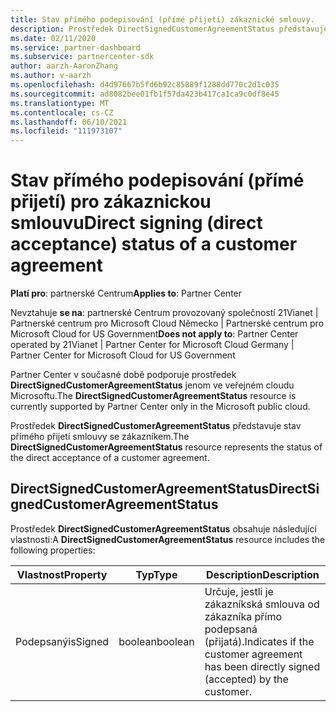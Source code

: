 ```yaml
---
title: Stav přímého podepisování (přímé přijetí) zákaznické smlouvy.
description: Prostředek DirectSignedCustomerAgreementStatus představuje stav přímého podepisování (přímé přijetí) zákaznické smlouvy.
ms.date: 02/11/2020
ms.service: partner-dashboard
ms.subservice: partnercenter-sdk
author: aarzh-AaronZhang
ms.author: v-aarzh
ms.openlocfilehash: d4d97667b5fd6b92c85889f1288dd770c2d1c035
ms.sourcegitcommit: ad8082bee01fb1f57da423b417ca1ca9c0df8e45
ms.translationtype: MT
ms.contentlocale: cs-CZ
ms.lasthandoff: 06/10/2021
ms.locfileid: "111973107"
---
```

# <a name="direct-signing-direct-acceptance-status-of-a-customer-agreement"></a><span data-ttu-id="df8bc-103">Stav přímého podepisování (přímé přijetí) pro zákaznickou smlouvu</span><span class="sxs-lookup"><span data-stu-id="df8bc-103">Direct signing (direct acceptance) status of a customer agreement</span></span>

<span data-ttu-id="df8bc-104">**Platí pro**: partnerské Centrum</span><span class="sxs-lookup"><span data-stu-id="df8bc-104">**Applies to**: Partner Center</span></span>

<span data-ttu-id="df8bc-105">Nevztahuje **se na**: partnerské Centrum provozovaný společností 21Vianet | Partnerské centrum pro Microsoft Cloud Německo | Partnerské centrum pro Microsoft Cloud for US Government</span><span class="sxs-lookup"><span data-stu-id="df8bc-105">**Does not apply to**: Partner Center operated by 21Vianet | Partner Center for Microsoft Cloud Germany | Partner Center for Microsoft Cloud for US Government</span></span>

<span data-ttu-id="df8bc-106">Partner Center v současné době podporuje prostředek **DirectSignedCustomerAgreementStatus** jenom ve veřejném cloudu Microsoftu.</span><span class="sxs-lookup"><span data-stu-id="df8bc-106">The **DirectSignedCustomerAgreementStatus** resource is currently supported by Partner Center only in the Microsoft public cloud.</span></span>

<span data-ttu-id="df8bc-107">Prostředek **DirectSignedCustomerAgreementStatus** představuje stav přímého přijetí smlouvy se zákazníkem.</span><span class="sxs-lookup"><span data-stu-id="df8bc-107">The **DirectSignedCustomerAgreementStatus** resource represents the status of the direct acceptance of a customer agreement.</span></span>

## <a name="directsignedcustomeragreementstatus"></a><span data-ttu-id="df8bc-108">DirectSignedCustomerAgreementStatus</span><span class="sxs-lookup"><span data-stu-id="df8bc-108">DirectSignedCustomerAgreementStatus</span></span>

<span data-ttu-id="df8bc-109">Prostředek **DirectSignedCustomerAgreementStatus** obsahuje následující vlastnosti:</span><span class="sxs-lookup"><span data-stu-id="df8bc-109">A **DirectSignedCustomerAgreementStatus** resource includes the following properties:</span></span>

| <span data-ttu-id="df8bc-110">Vlastnost</span><span class="sxs-lookup"><span data-stu-id="df8bc-110">Property</span></span>       | <span data-ttu-id="df8bc-111">Typ</span><span class="sxs-lookup"><span data-stu-id="df8bc-111">Type</span></span>   | <span data-ttu-id="df8bc-112">Description</span><span class="sxs-lookup"><span data-stu-id="df8bc-112">Description</span></span>                                                                                               |
|----------------|--------|-----------------------------------------------------------------------------------------------------------|
| <span data-ttu-id="df8bc-113">Podepsaný</span><span class="sxs-lookup"><span data-stu-id="df8bc-113">isSigned</span></span> | <span data-ttu-id="df8bc-114">boolean</span><span class="sxs-lookup"><span data-stu-id="df8bc-114">boolean</span></span> | <span data-ttu-id="df8bc-115">Určuje, jestli je zákazníkská smlouva od zákazníka přímo podepsaná (přijatá).</span><span class="sxs-lookup"><span data-stu-id="df8bc-115">Indicates if the customer agreement has been directly signed (accepted) by the customer.</span></span> |
